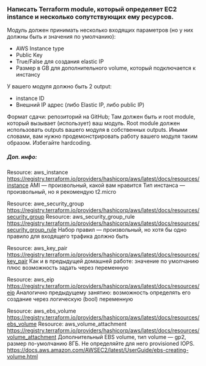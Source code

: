 ### Написать Terraform module, который определяет EC2 instance и несколько сопутствующих ему ресурсов.

Модуль должен принимать несколько входящих параметров (но у них должны быть и значения по умолчанию):

- AWS Instance type
- Public Key
- True/False для создания elastic IP
- Размер в GB для дополнительного volume, который подключается к инстансу

У вашего модуля должно быть 2 output:

- instance ID
- Внешний IP адрес (либо Elastic IP, либо public IP)

Формат сдачи: репозиторий на GitHub; Там должен быть и root module, который вызывает (использует) ваш модуль. Root module должен использовать outputs вашего модуля в собственных outputs. Иными словами, вам нужно продемонстрировать работу вашего модуля таким образом.
Избегайте hardcoding.


##### Доп. инфо:

Resource: aws_instance
https://registry.terraform.io/providers/hashicorp/aws/latest/docs/resources/instance
AMI — произвольный, какой вам нравится
Тип инстанса — произвольный, но я рекомендую t2.micro

Resource: awe_security_group
https://registry.terraform.io/providers/hashicorp/aws/latest/docs/resources/security_group
Resource: aws_security_group_rule
https://registry.terraform.io/providers/hashicorp/aws/latest/docs/resources/security_group_rule
Набор правил — произвольный, но хотя бы одно правило для входящего трафика должно быть

Resource: aws_key_pair
https://registry.terraform.io/providers/hashicorp/aws/latest/docs/resources/key_pair
Как и в предыдущей домашней работе: значение по умолчанию плюс возможность задать через переменную

Resource: aws_eip
https://registry.terraform.io/providers/hashicorp/aws/latest/docs/resources/eip
Аналогично предыдущему занятию: возможность определять его создание через логическую (bool) переменную

Resource: aws_ebs_volume
https://registry.terraform.io/providers/hashicorp/aws/latest/docs/resources/ebs_volume
Resource: aws_volume_attachment
https://registry.terraform.io/providers/hashicorp/aws/latest/docs/resources/volume_attachment
Дополнительный EBS volume, тип volume — gp2, размер по-умолчанию 8ГБ.
Не определяйте для него provisioned IOPS.
https://docs.aws.amazon.com/AWSEC2/latest/UserGuide/ebs-creating-volume.html 
